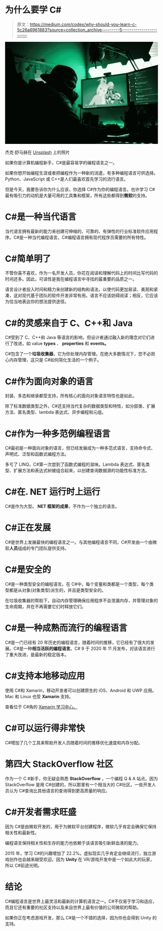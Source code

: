 # 为什么要学 C#

> 原文：<https://medium.com/codex/why-should-you-learn-c-5c26a6961883?source=collection_archive---------5----------------------->

![](img/066c2e327963d05bcdadf66125a6151b.png)

杰克·舒马赫在 [Unsplash](https://unsplash.com?utm_source=medium&utm_medium=referral) 上的照片

如果你是计算机编程新手，C#是最容易学的编程语言之一。

如果你想开始编程生涯或者把编程作为一种新的消遣，有多种编程语言可供选择。Python、JavaScript 或 C++是人们最喜欢首先学习的流行语言。

但是今天，我要告诉你为什么应该，你选择 C#作为你的编程语言。也许学习 C#最有吸引力的动机是大量可用的工具集和框架，所有这些都得到**微软**的支持。

# C#是一种当代语言

当代语言拥有最新的能力来创建可伸缩的、可靠的、有弹性的行业标准软件应用程序。C#是一种当代编程语言。C#编程语言拥有现代程序员需要的所有特性。

# C#简单明了

不管你喜不喜欢，作为一名开发人员，你花在阅读和理解代码上的时间比写代码的时间还多。因此，可读性是我在编程语言中寻找的最重要的品质之一。

语言设计者投入时间和精力来创建新的结构和语法，以使代码更加易读、美观和紧凑，这对现代基于团队的软件开发非常有用。语言不应该妨碍阅读；相反，它应该为恰当地表达你的想法提供途径。

# C#的灵感来自于 C、C++和 Java

C#受到了 C、C++和 Java 等语言的影响，但设计者通过融入新的理念对它们进行了改进，如 value **types** 、 **properties** 和 **events。**

C#包含了一个**垃圾收集器**，它为你处理内存管理。在绝大多数情况下，您不必担心内存管理，这只是 C#如何简化生活的一个例子。

# C#作为面向对象的语言

封装、多态和继承都受支持，所有核心的面向对象语言特性也是如此。

除了标准数据类型之外，C#还支持当代复杂的数据类型和特性，如分部类、扩展方法、匿名类型、lambda 表达式、异步编程和元组。

# C#作为一种多范例编程语言

C#最初是一种面向对象的语言，但已经发展成为一种多范式语言，支持命令式、声明式、泛型和函数式编程方法。

多亏了 LINQ，C#第一次尝到了函数式编程的滋味。Lambda 表达式、匿名类型、扩展方法和表达式树被组合起来，以创建查询数据源的功能性标准方法。

# C#在. NET 运行时上运行

C#是作为大型。 **NET 框架的成果**，不作为一个独立的语言。

# C#正在发展

C#是世界上发展最快的编程语言之一。与其他编程语言不同，C#开发由一个由微软**人员**组成的专门团队提供支持。

# C#是安全的

C#是一种类型安全的编程语言。在 C#中，每个变量和类都是一个类型，每个类型都是从对象(对象类型)派生的，并且是类型安全的。

在垃圾收集器的帮助下，自动内存管理确保应用程序不会泄漏内存，并管理对象的生命周期，并在不再需要它们时释放它们。

# C#是一种成熟而流行的编程语言

C#是一门已经有 20 年历史的编程语言，随着时间的推移，它已经有了很大的发展。C#是一种**相当活跃的编程语言**。C# 9 于 2020 年 11 月发布，对该语言进行了重大改进，是最新的稳定版本。

# C#支持本地移动应用

使用 C#和 Xamarin，移动开发者可以创建原生的 iOS、Android 和 UWP 应用。Mac 和 Linux 也受 **Xamarin** 支持。

查看位于 C#角的 [Xamarin 学习中心。](https://www.c-sharpcorner.com/technologies/xamarin)

# C#可以运行得非常快

C#增加了几个工具来帮助开发人员随着时间的推移优化速度和内存分配。

# 第四大 StackOverflow 社区

作为一个 C #新手，你无疑会熟悉 **StackOverflow** ，一个编程 Q & A 站点。因为 StackOverflow 是用 C#创建的，所以那里有一个相当大的 C#社区。一些开发人员认为 C#查询比其他语言的查询得到更高质量的响应。

# **C#开发者需求旺盛**

因为 C#是由微软开发的，用于为微软平台创建程序，微软几乎肯定会确保它保持相关性和最新性。

编程语言保持相关性和生存的能力也依赖于该语言吸引新鲜血液的能力。

2015 年，学习 C#的兴趣增加了 22.2%。虚拟现实几乎肯定会继续流行，独立游戏创作也会越来越受欢迎。因为 **Unity** 在 VR/游戏开发中是一个如此大的玩家，所以 C#前途光明。

# 结论

C#编程语言是世界上最灵活和最新的计算机语言之一。C#不仅易于学习和适应，而且它还有重要的社区支持以及来自世界上最有价值的公司微软的帮助。

如果你正在考虑游戏开发，那么 C#是一个不错的选择，因为你也会得到 Unity 的支持。